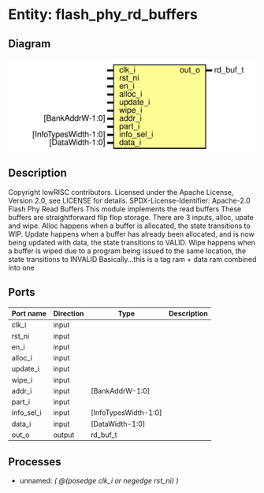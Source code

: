 # Entity: flash_phy_rd_buffers
## Diagram
![Diagram](flash_phy_rd_buffers.svg "Diagram")
## Description
Copyright lowRISC contributors.
 Licensed under the Apache License, Version 2.0, see LICENSE for details.
 SPDX-License-Identifier: Apache-2.0
 Flash Phy Read Buffers
 This module implements the read buffers
 These buffers are straightforward flip flop storage.
 There are 3 inputs, alloc, upate and wipe.
 Alloc happens when a buffer is allocated, the state transitions to WIP.
 Update happens when a buffer has already been allocated, and is now being updated with data, the
 state transitions to VALID.
 Wipe happens when a buffer is wiped due to a program being issued to the same location, the
 state transitions to INVALID
 Basically...this is a tag ram + data ram combined into one
 
## Ports
| Port name  | Direction | Type                 | Description |
| ---------- | --------- | -------------------- | ----------- |
| clk_i      | input     |                      |             |
| rst_ni     | input     |                      |             |
| en_i       | input     |                      |             |
| alloc_i    | input     |                      |             |
| update_i   | input     |                      |             |
| wipe_i     | input     |                      |             |
| addr_i     | input     | [BankAddrW-1:0]      |             |
| part_i     | input     |                      |             |
| info_sel_i | input     | [InfoTypesWidth-1:0] |             |
| data_i     | input     | [DataWidth-1:0]      |             |
| out_o      | output    | rd_buf_t             |             |
## Processes
- unnamed: _( @(posedge clk_i or negedge rst_ni) )_


